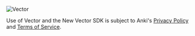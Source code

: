 ![Vector](https://github.com/anki/vector-python-sdk/blob/master/docs/source/images/vector-sdk-alpha.jpg?raw=true)

Use of Vector and the New Vector SDK is subject to Anki's [Privacy Policy](https://anki.bot/policies/privacy-policy) and [Terms of Service](https://anki.bot/policies/terms-of-service).
